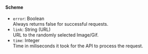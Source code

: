 <h4>Scheme</h4>

- `error`: Boolean  
  Always returns false for successful requests.
- `link`: String (URL)  
  URL to the randomly selected Image/Gif.
- `time`: Integer  
  Time in miliseconds it took for the API to process the request.
